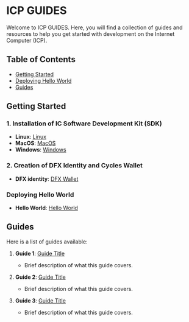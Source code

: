 # ICP GUIDES

Welcome to ICP GUIDES. Here, you will find a collection of guides and resources to help you get started with development on the Internet Computer (ICP).

## Table of Contents

- [Getting Started](#getting-started)
- [Deploying Hello World](#guides)
- [Guides](#guides)
  
## Getting Started
### 1. Installation of IC Software Development Kit (SDK) 
   - **Linux**:   [Linux](IC_SDK_Linux.md)
   - **MacOS**:   [MacOS](IC_SDK_MacOS.md)
   - **Windows**: [Windows](IC_SDK_Windows.md)

### 2. Creation of DFX Identity and Cycles Wallet 
   - **DFX identity**:   [DFX Wallet](DFX_Wallet.md)

### Deploying Hello World 
   - **Hello World**:   [Hello World](Hello_World.md)

## Guides

Here is a list of guides available:

1. **Guide 1**: [Guide Title](link-to-guide)
   - Brief description of what this guide covers.

2. **Guide 2**: [Guide Title](link-to-guide)
   - Brief description of what this guide covers.

3. **Guide 3**: [Guide Title](link-to-guide)
   - Brief description of what this guide covers.
